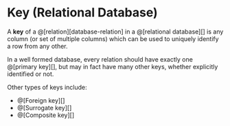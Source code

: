 # Key (Relational Database)

A __key__ of a @[relation][database-relation] in a @[relational database][] is any column
(or set of multiple columns) which can be used to uniquely identify a row from any other.

In a well formed database, every relation should have exactly one @[primary key][],
but may in fact have many other keys, whether explicitly identified or not.

Other types of keys include:
*   @[Foreign key][]
*   @[Surrogate key][]
*   @[Composite key][]
